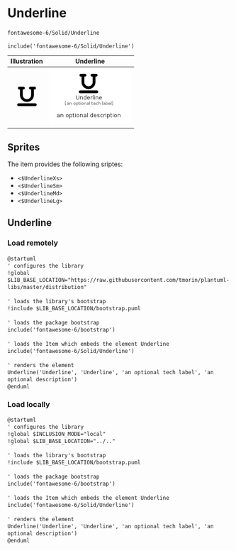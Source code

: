 # Underline


```text
fontawesome-6/Solid/Underline
```

```text
include('fontawesome-6/Solid/Underline')
```



| Illustration | Underline |
| :---: | :---: |
| ![illustration for Illustration](../../fontawesome-6/Solid/Underline.png) | ![illustration for Underline](../../fontawesome-6/Solid/Underline.Local.png) |



## Sprites
The item provides the following sriptes:

- `<$UnderlineXs>`
- `<$UnderlineSm>`
- `<$UnderlineMd>`
- `<$UnderlineLg>`





## Underline

### Load remotely
```plantuml
@startuml
' configures the library
!global $LIB_BASE_LOCATION="https://raw.githubusercontent.com/tmorin/plantuml-libs/master/distribution"

' loads the library's bootstrap
!include $LIB_BASE_LOCATION/bootstrap.puml

' loads the package bootstrap
include('fontawesome-6/bootstrap')

' loads the Item which embeds the element Underline
include('fontawesome-6/Solid/Underline')

' renders the element
Underline('Underline', 'Underline', 'an optional tech label', 'an optional description')
@enduml
```

### Load locally
```plantuml
@startuml
' configures the library
!global $INCLUSION_MODE="local"
!global $LIB_BASE_LOCATION="../.."

' loads the library's bootstrap
!include $LIB_BASE_LOCATION/bootstrap.puml

' loads the package bootstrap
include('fontawesome-6/bootstrap')

' loads the Item which embeds the element Underline
include('fontawesome-6/Solid/Underline')

' renders the element
Underline('Underline', 'Underline', 'an optional tech label', 'an optional description')
@enduml
```

